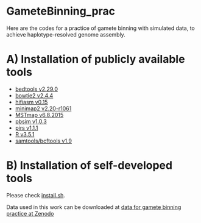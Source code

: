 # GameteBinning_prac
Here are the codes for a practice of gamete binning with simulated data, to achieve haplotype-resolved genome assembly.

A) Installation of publicly available tools
=

* [bedtools v2.29.0](https://github.com/arq5x/bedtools2)
* [bowtie2 v2.4.4](https://github.com/BenLangmead/bowtie2)
* [hifiasm v0.15](https://github.com/chhylp123/hifiasm)
* [minimap2 v2.20-r1061](https://github.com/lh3/minimap2)
* [MSTmap v6.8.2015](http://mstmap.org/)
* [pbsim v1.0.3](https://github.com/yukiteruono/pbsim)
* [pirs v1.1.1](https://github.com/galaxy001/pirs)
* [R v3.5.1](https://cran.r-project.org/)
* [samtools/bcftools v1.9](https://github.com/samtools/)

B) Installation of self-developed tools
=

Please check [install.sh](https://github.com/schneebergerlab/GameteBinning_prac/blob/master/install.sh).

Data used in this work can be downloaded at [data for gamete binning practice at Zenodo](https://zenodo.org/record/5920841/files/gamete_binning_practice_data.tar.gz)
